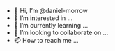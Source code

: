 - 👋 Hi, I’m @daniel-morrow
- 👀 I’m interested in ...
- 🌱 I’m currently learning ...
- 💞️ I’m looking to collaborate on ...
- 📫 How to reach me ...

<!---
daniel-morrow/daniel-morrow is a ✨ special ✨ repository because its `README.md` (this file) appears on your GitHub profile.
You can click the Preview link to take a look at your changes.
--->
